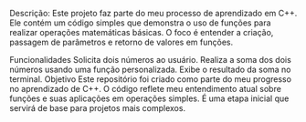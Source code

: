 Descrição:
 Este projeto faz parte do meu processo de aprendizado em C++.
 Ele contém um código simples que demonstra o uso de funções para realizar operações matemáticas básicas. O foco é entender a criação, passagem de parâmetros e retorno de valores em funções.

Funcionalidades
Solicita dois números ao usuário.
Realiza a soma dos dois números usando uma função personalizada.
Exibe o resultado da soma no terminal.
Objetivo
Este repositório foi criado como parte do meu progresso no aprendizado de C++. O código reflete meu entendimento atual sobre funções e suas aplicações em operações simples. É uma etapa inicial que servirá de base para projetos mais complexos.
